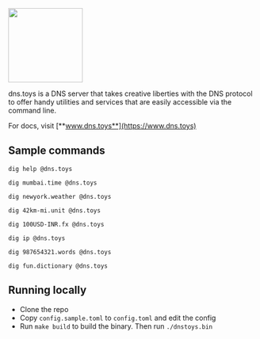 <img width="150" src="https://user-images.githubusercontent.com/547147/171995179-b9d2faae-d659-4260-99df-04c62c171f6f.png" />

dns.toys is a DNS server that takes creative liberties with the DNS protocol to offer handy utilities and services that are easily accessible via the command line.

For docs, visit [**www.dns.toys**](https://www.dns.toys)

## Sample commands
```shell
dig help @dns.toys

dig mumbai.time @dns.toys

dig newyork.weather @dns.toys

dig 42km-mi.unit @dns.toys

dig 100USD-INR.fx @dns.toys

dig ip @dns.toys

dig 987654321.words @dns.toys

dig fun.dictionary @dns.toys
```

## Running locally
- Clone the repo
- Copy `config.sample.toml` to `config.toml` and edit the config
- Run `make build` to build the binary. Then run `./dnstoys.bin`

